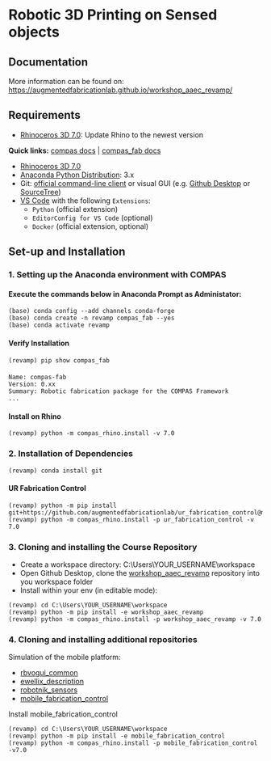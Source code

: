 # Robotic 3D Printing on Sensed objects

## Documentation

More information can be found on:
https://augmentedfabricationlab.github.io/workshop_aaec_revamp/

## Requirements 
* [Rhinoceros 3D 7.0](https://www.rhino3d.com/): Update Rhino to the newest version

**Quick links:** [compas docs](https://compas-dev.github.io/main/) | [compas_fab docs](https://gramaziokohler.github.io/compas_fab/latest/)

* [Rhinoceros 3D 7.0](https://www.rhino3d.com/)
* [Anaconda Python Distribution](https://www.anaconda.com/download/): 3.x
* Git: [official command-line client](https://git-scm.com/) or visual GUI (e.g. [Github Desktop](https://desktop.github.com/) or [SourceTree](https://www.sourcetreeapp.com/))
* [VS Code](https://code.visualstudio.com/) with the following `Extensions`:
  * `Python` (official extension)
  * `EditorConfig for VS Code` (optional)
  * `Docker` (official extension, optional)

## Set-up and Installation

### 1. Setting up the Anaconda environment with COMPAS

#### Execute the commands below in Anaconda Prompt as Administator:
	
    (base) conda config --add channels conda-forge
    (base) conda create -n revamp compas_fab --yes
    (base) conda activate revamp
    
#### Verify Installation
    (revamp) pip show compas_fab

####
    Name: compas-fab
    Version: 0.xx
    Summary: Robotic fabrication package for the COMPAS Framework
    ...

#### Install on Rhino

    (revamp) python -m compas_rhino.install -v 7.0


### 2. Installation of Dependencies

    (revamp) conda install git

#### UR Fabrication Control
    
    (revamp) python -m pip install git+https://github.com/augmentedfabricationlab/ur_fabrication_control@master#egg=ur_fabrication_control
    (revamp) python -m compas_rhino.install -p ur_fabrication_control -v 7.0

### 3. Cloning and installing the Course Repository

* Create a workspace directory: C:\Users\YOUR_USERNAME\workspace
* Open Github Desktop, clone the [workshop_aaec_revamp](https://github.com/augmentedfabricationlab/workshop_aaec_revamp) repository into you workspace folder 
* Install within your env (in editable mode):

```
(revamp) cd C:\Users\YOUR_USERNAME\workspace
(revamp) python -m pip install -e workshop_aaec_revamp
(revamp) python -m compas_rhino.install -p workshop_aaec_revamp -v 7.0
```

### 4. Cloning and installing additional repositories

Simulation of the mobile platform:
* [rbvogui_common](https://github.com/RobotnikAutomation/rbvogui_common)
* [ewellix_description](https://github.com/RobotnikAutomation/ewellix_description)
* [robotnik_sensors](https://github.com/augmentedfabricationlab/robotnik_sensors)
* [mobile_fabrication_control](https://github.com/augmentedfabricationlab/mobile_fabrication_control)

Install mobile_fabrication_control

    (revamp) cd C:\Users\YOUR_USERNAME\workspace
    (revamp) python -m pip install -e mobile_fabrication_control
    (revamp) python -m compas_rhino.install -p mobile_fabrication_control -v7.0
